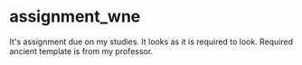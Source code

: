 # assignment_wne
It's assignment due on my studies. It looks as it is required to look. Required ancient template is from my professor.
